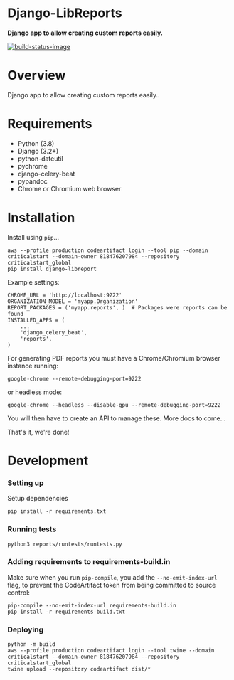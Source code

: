 # Django-LibReports

**Django app to allow creating custom reports easily.**

[![build-status-image]][travis]

# Overview

Django app to allow creating custom reports easily..

# Requirements

* Python (3.8)
* Django (3.2+)
* python-dateutil
* pychrome
* django-celery-beat
* pypandoc
* Chrome or Chromium web browser

# Installation

Install using `pip`...

    aws --profile production codeartifact login --tool pip --domain criticalstart --domain-owner 818476207984 --repository criticalstart_global
    pip install django-libreport

Example settings:

    CHROME_URL = 'http://localhost:9222'
    ORGANIZATION_MODEL = 'myapp.Organization'
    REPORT_PACKAGES = ('myapp.reports', )  # Packages were reports can be found
    INSTALLED_APPS = (
        ...
        'django_celery_beat',
        'reports',
    )

For generating PDF reports you must have a Chrome/Chromium browser instance running:

    google-chrome --remote-debugging-port=9222

or headless mode:

    google-chrome --headless --disable-gpu --remote-debugging-port=9222

You will then have to create an API to manage these. More docs to come...

That's it, we're done!

[build-status-image]: https://secure.travis-ci.org/AdvancedThreatAnalytics/django-libreports.png?branch=master
[travis]: http://travis-ci.org/AdvancedThreatAnalytics/django-libreports?branch=master

# Development

### Setting up
Setup dependencies
```
pip install -r requirements.txt
```
### Running tests

```
python3 reports/runtests/runtests.py
```

### Adding requirements to requirements-build.in
Make sure when you run `pip-compile`, you add the `--no-emit-index-url` flag, to
prevent the CodeArtifact token from being committed to source control:
```
pip-compile --no-emit-index-url requirements-build.in
pip install -r requirements-build.txt
```

### Deploying
```
python -m build
aws --profile production codeartifact login --tool twine --domain criticalstart --domain-owner 818476207984 --repository criticalstart_global
twine upload --repository codeartifact dist/*
```
